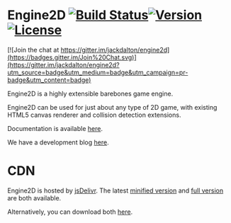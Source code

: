 # Engine2D [![Build Status](https://travis-ci.org/jackdalton/engine2d.svg?branch=master)](https://travis-ci.org/jackdalton/engine2d)[![Version](https://img.shields.io/github/release/jackdalton/engine2d.svg)](https://img.shields.io/github/release/jackdalton/engine2d.svg)[![License](https://img.shields.io/github/license/jackdalton/engine2d.svg)](https://img.shields.io/github/license/jackdalton/engine2d.svg)

[![Join the chat at https://gitter.im/jackdalton/engine2d](https://badges.gitter.im/Join%20Chat.svg)](https://gitter.im/jackdalton/engine2d?utm_source=badge&utm_medium=badge&utm_campaign=pr-badge&utm_content=badge)


Engine2D is a highly extensible barebones game engine.

Engine2D can be used for just about any type of 2D game, with existing HTML5 canvas renderer and collision detection extensions.

Documentation is available [here](http://jackdalton.org/engine2d/main/).

We have a development blog [here](http://jackdalton.org/engine2d-devblog).

# CDN

Engine2D is hosted by [jsDelivr](http://www.jsdelivr.com/projects/engine2d). The latest [minified version](https://cdn.jsdelivr.net/engine2d/latest/engine2d.min.js) and [full version](https://cdn.jsdelivr.net/engine2d/latest/engine2d.js) are both available.

Alternatively, you can download both [here](https://cdn.jsdelivr.net/engine2d/latest/engine2d.zip).
